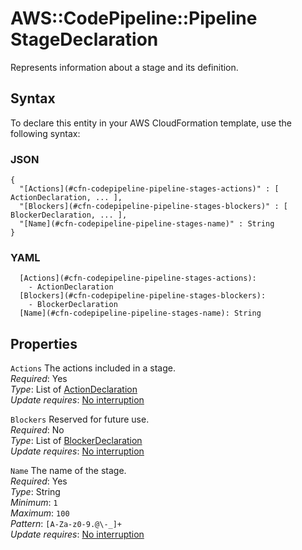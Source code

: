 # AWS::CodePipeline::Pipeline StageDeclaration<a name="aws-properties-codepipeline-pipeline-stages"></a>

Represents information about a stage and its definition\.

## Syntax<a name="aws-properties-codepipeline-pipeline-stages-syntax"></a>

To declare this entity in your AWS CloudFormation template, use the following syntax:

### JSON<a name="aws-properties-codepipeline-pipeline-stages-syntax.json"></a>

```
{
  "[Actions](#cfn-codepipeline-pipeline-stages-actions)" : [ ActionDeclaration, ... ],
  "[Blockers](#cfn-codepipeline-pipeline-stages-blockers)" : [ BlockerDeclaration, ... ],
  "[Name](#cfn-codepipeline-pipeline-stages-name)" : String
}
```

### YAML<a name="aws-properties-codepipeline-pipeline-stages-syntax.yaml"></a>

```
  [Actions](#cfn-codepipeline-pipeline-stages-actions):
    - ActionDeclaration
  [Blockers](#cfn-codepipeline-pipeline-stages-blockers):
    - BlockerDeclaration
  [Name](#cfn-codepipeline-pipeline-stages-name): String
```

## Properties<a name="aws-properties-codepipeline-pipeline-stages-properties"></a>

`Actions` <a name="cfn-codepipeline-pipeline-stages-actions"></a>
The actions included in a stage\.  
_Required_: Yes  
_Type_: List of [ActionDeclaration](aws-properties-codepipeline-pipeline-stages-actions.md)  
_Update requires_: [No interruption](https://docs.aws.amazon.com/AWSCloudFormation/latest/UserGuide/using-cfn-updating-stacks-update-behaviors.html#update-no-interrupt)

`Blockers` <a name="cfn-codepipeline-pipeline-stages-blockers"></a>
Reserved for future use\.  
_Required_: No  
_Type_: List of [BlockerDeclaration](aws-properties-codepipeline-pipeline-stages-blockers.md)  
_Update requires_: [No interruption](https://docs.aws.amazon.com/AWSCloudFormation/latest/UserGuide/using-cfn-updating-stacks-update-behaviors.html#update-no-interrupt)

`Name` <a name="cfn-codepipeline-pipeline-stages-name"></a>
The name of the stage\.  
_Required_: Yes  
_Type_: String  
_Minimum_: `1`  
_Maximum_: `100`  
_Pattern_: `[A-Za-z0-9.@\-_]+`  
_Update requires_: [No interruption](https://docs.aws.amazon.com/AWSCloudFormation/latest/UserGuide/using-cfn-updating-stacks-update-behaviors.html#update-no-interrupt)

